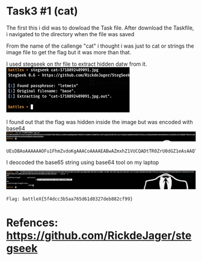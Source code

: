 # Task3 #1 (cat)

The first this i did was to dowload the Task file. After download the Taskfile, i navigated to the directory when the file was saved

From the name of the callenge "cat" i thought i was just to cat or strings the image file to get the flag but it was more than that.

I used stegseek on thr file to extract hidden datw from it. 
![image](https://github.com/gr33pp/BattleX/blob/main/Assets/cat.png)

I found out that the flag was hidden inside the image but was encoded with base64
![image](https://github.com/gr33pp/BattleX/blob/main/Assets/cat%202.png)

```
UEsDBAoAAAAAAOFu1FhmZvdoKgAAACoAAAAEABwAZmxhZ1VUCQADtTR0ZrU0dGZ1eAsAAQToAwAABOgDAABiYXR0bGVYezVmNGRjYzNiNWFhNzY1ZDYxZDgzMjdkZWI4ODJjZjk5fQpQSwECHgMKAAAAAADhbtRYZmb3aCoAAAAqAAAABAAYAAAAAAABAAAAtIEAAAAAZmxhZ1VUBQADtTR0ZnV4CwABBOgDAAAE6AMAAFBLBQYAAAAAAQABAEoAAABoAAAAAAA=
```
I deocoded the base65 string using base64 tool on my laptop

![image](https://github.com/gr33pp/BattleX/blob/main/Assets/cat-3.png)

```
Flag: battleX{5f4dcc3b5aa765d61d8327deb882cf99}
```
# Refences: https://github.com/RickdeJager/stegseek
